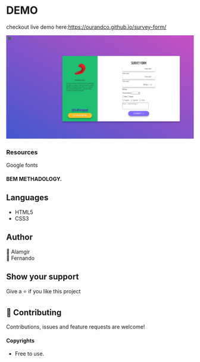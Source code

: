 
# DEMO
checkout live demo here:https://ourandco.github.io/survey-form/

![](img/shot.PNG)


### Resources
Google fonts<br/>

#### BEM METHADOLOGY.

## Languages
- HTML5
- CSS3


## Author
:bust_in_silhouette: Alamgir<br />
:bust_in_silhouette: Fernando

## Show your support

Give a ⭐️ if you like this project

## 🤝 Contributing

Contributions, issues and feature requests are welcome!

#### Copyrights

- Free to use.

